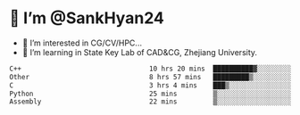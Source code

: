 # 👋 I’m @SankHyan24

- 👀 I’m interested in CG/CV/HPC...
- 🌱 I’m learning in State Key Lab of CAD&CG, Zhejiang University.

<!---
SankHyan24/SankHyan24 is a ✨ special ✨ repository because its `README.md` (this file) appears on your GitHub profile.
You can click the Preview link to take a look at your changes.
--->
<!--START_SECTION:waka-->

```txt
C++                                10 hrs 20 mins  ██████████▓░░░░░░░░░░░░░░   43.32 %
Other                              8 hrs 57 mins   █████████▒░░░░░░░░░░░░░░░   37.55 %
C                                  3 hrs 4 mins    ███▒░░░░░░░░░░░░░░░░░░░░░   12.91 %
Python                             25 mins         ▒░░░░░░░░░░░░░░░░░░░░░░░░   01.77 %
Assembly                           22 mins         ▒░░░░░░░░░░░░░░░░░░░░░░░░   01.56 %
```

<!--END_SECTION:waka-->
